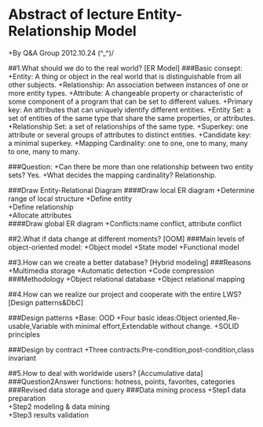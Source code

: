 # Abstract of lecture Entity-Relationship Model
+By Q&A Group 2012.10.24 \(^_^)/

##1.What should we do to the real world? [ER Model]
###Basic consept:	
+Entity: A thing or object in the real world that is distinguishable from all other subjects.
+Relationship: An association between instances of one or more entity types.
+Attribute: A changeable property or characteristic of some component of a program that can be set to different values. 
+Primary key: An attributes that can uniquely identify different entities. 
+Entity Set: a set of entities of the same type that share the same properties, or attributes.
+Relationship Set: a set of relationships of the same type.
+Superkey: one attribute or several groups of attributes to distinct entities.
+Candidate key: a minimal superkey. 
+Mapping Cardinality: one to one, one to many, many to one, many to many.

###Question:
+Can there be more than one relationship between two entity sets? Yes.
+What decides the mapping cardinality? Relationship.

###Draw Entity-Relational Diagram
####Draw local ER diagram
+Determine range of local structure
+Define entity          
+Define relationship         
+Allocate attributes         
####Draw global ER diagram
+Conflicts:name conflict, attribute conflict

##2.What if data change at different moments? [OOM]
###Main levels of object-oriented model:
+Object model
+State model
+Functional model

##3.How can we create a better database? [Hybrid modeling]
###Reasons
+Multimedia storage
+Automatic detection
+Code compression
###Methodology
+Object relational database
+Object relational mapping

##4.How can we realize our project and cooperate with the entire LWS?[Design patterns&DbC]

###Design patterns
+Base: OOD 
+Four basic ideas:Object oriented,Re-usable,Variable with minimal effort,Extendable without change.
+SOLID principles

###Design by contract
+Three contracts:Pre-condition,post-condition,class invariant

##5.How to deal with worldwide users? [Accumulative data]
###Question2Answer functions: hotness, points, favorites, categories
###Revised data storage and query
###Data mining process
+Step1 data preparation           
+Step2 modeling  & data mining         
+Step3 results validation 